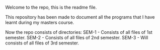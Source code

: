 Welcome to the repo, this is the readme file.

This repository has been made to document all the programs that I have learnt during my masters course.

Now the repo consists of directories:
SEM-1 - Consists of all files of 1st semester.
SEM-2 - Consists of all files of 2nd semester.
SEM-3 - Will consists of all files of 3rd semester.

